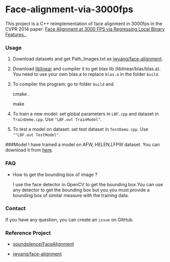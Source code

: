 # Face-alignment-via-3000fps

This project is a C++ reimplementation of face alignment in 3000fps in the CVPR 2014 paper:
[ Face Alignment at 3000 FPS via Regressing Local Binary Features. ]().

### Usage

1. Download datasets and get Path_Images.txt as [jwyang/face-alignment](https://github.com/jwyang/face-alignment). 

2. Download [liblinear](http://www.csie.ntu.edu.tw/~cjlin/liblinear/) and compiler it to get blas lib (liblinear/blas/blas.a). You need to use your own blas.a to replace `blas.a` in the folder `build`.

3. To compiler the program: go to folder `build` and 
   
   cmake .
  
   make

4. To train a new model: set global parameters in `LBF.cpp` and dataset in `TrainDemo.cpp`. Use `"LBF.out TrainModel"`.
5. To test a model on dataset: set test dataset in `TestDemo.cpp`. Use `""LBF.out TestModel"`.

###Model
I have trained a model on AFW, HELEN,LFPW dataset. You can download it from [here](http://pan.baidu.com/s/1326PS). 


### FAQ
* How to get the bounding box of image ?

	I use the face detector in OpenCV to get the bounding box.You can use any detector to get the bounding box but you you must provide a bounding box of similar measure with the training data. 

### Contact 
If you have any question, you can create an `issue` on GitHub.

### Reference Project
* [soundsilence/FaceAlignment](https://github.com/soundsilence/FaceAlignment)

* [jwyang/face-alignment](https://github.com/jwyang/face-alignment)  




 
  
